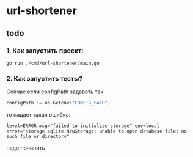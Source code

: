 # url-shortener

## todo

### 1. Как запустить проект:
```shell
go run ./cmd/url-shortener/main.go
```

### 2. Как запустить тесты?

Сейчас если configPath задавать так: 
```go
configPath := os.Getenv("CONFIG_PATH")
```
то падает такая ошибка:
```shell
level=ERROR msg="failed to initialize storage" env=local
error="storage.sqlite.NewStorage: unable to open database file: no such file or directory"
```
надо починить